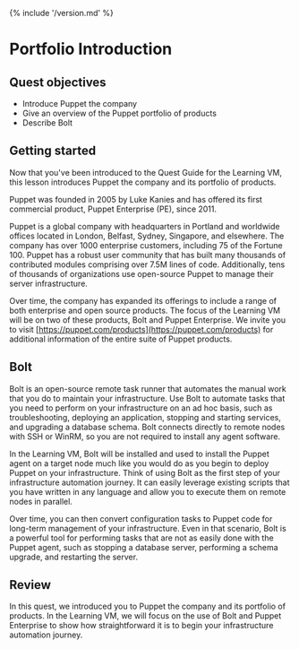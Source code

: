 {% include '/version.md' %}

# Portfolio Introduction

## Quest objectives

- Introduce Puppet the company
- Give an overview of the Puppet portfolio of products
- Describe Bolt

## Getting started

Now that you've been introduced to the Quest Guide for the Learning VM, this
lesson introduces Puppet the company and its portfolio of products.

Puppet was founded in 2005 by Luke Kanies and has offered its first commercial
product, Puppet Enterprise (PE), since 2011.

Puppet is a global company with headquarters in Portland and worldwide offices
located in London, Belfast, Sydney, Singapore, and elsewhere. The company has over
1000 enterprise customers, including 75 of the Fortune 100. Puppet has a robust
user community that has built many thousands of contributed modules comprising
over 7.5M lines of code. Additionally, tens of thousands of organizations use
open-source Puppet to manage their server infrastructure.

Over time, the company has expanded its offerings to include a range of both enterprise and open source products. The focus of the Learning VM will be on two of these products, Bolt and Puppet Enterprise. We
invite you to visit [https://puppet.com/products](https://puppet.com/products)
for additional information of the entire suite of Puppet products.

## Bolt

Bolt is an open-source remote task runner that automates the manual work that you do
to maintain your infrastructure. Use Bolt to automate tasks that you need to
perform on your infrastructure on an ad hoc basis, such as troubleshooting,
deploying an application, stopping and starting services, and upgrading a
database schema. Bolt connects directly to remote nodes with SSH or WinRM, so
you are not required to install any agent software.

In the Learning VM, Bolt will be installed and used to install the Puppet agent
on a target node much like you would do as you begin to deploy Puppet on your
infrastructure. Think of using Bolt as the first step of your infrastructure
automation journey. It can easily leverage existing scripts that you have
written in any language and allow you to execute them on remote nodes in
parallel.

Over time, you can then convert configuration tasks to Puppet code
for long-term management of your infrastructure. Even in that scenario, Bolt
is a powerful tool for performing tasks that are not as easily done with the
Puppet agent, such as stopping a database server, performing a schema upgrade,
and restarting the server.

## Review

In this quest, we introduced you to Puppet the company and its portfolio of
products. In the Learning VM, we will focus on the use of Bolt and
Puppet Enterprise to show how straightforward it is to begin your
infrastructure automation journey.
